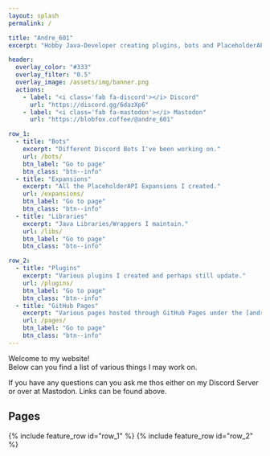 ```yaml
---
layout: splash
permalink: /

title: "Andre_601"
excerpt: "Hobby Java-Developer creating plugins, bots and PlaceholderAPI Expansions."

header:
  overlay_color: "#333"
  overlay_filter: "0.5"
  overlay_image: /assets/img/banner.png
  actions:
    - label: "<i class='fab fa-discord'></i> Discord"
      url: "https://discord.gg/6dazXp6"
    - label: "<i class='fab fa-mastodon'></i> Mastodon"
      url: "https://blobfox.coffee/@andre_601"

row_1:
  - title: "Bots"
    excerpt: "Different Discord Bots I've been working on."
    url: /bots/
    btn_label: "Go to page"
    btn_class: "btn--info"
  - title: "Expansions"
    excerpt: "All the PlaceholderAPI Expansions I created."
    url: /expansions/
    btn_label: "Go to page"
    btn_class: "btn--info"
  - title: "Libraries"
    excerpt: "Java Libraries/Wrappers I maintain."
    url: /libs/
    btn_label: "Go to page"
    btn_class: "btn--info"

row_2:
  - title: "Plugins"
    excerpt: "Various plugins I created and perhaps still update."
    url: /plugins/
    btn_label: "Go to page"
    btn_class: "btn--info"
  - title: "GitHub Pages"
    excerpt: "Various pages hosted through GitHub Pages under the [andre601.ch](https://andr601.ch) domain."
    url: /pages/
    btn_label: "Go to page"
    btn_class: "btn--info"
---
```


Welcome to my website!  
Below can you find a list of various things I may work on.

If you have any questions can you ask me thos either on my Discord Server or over at Mastodon. Links can be found above.

## Pages
{% include feature_row id="row_1" %}
{% include feature_row id="row_2" %}
